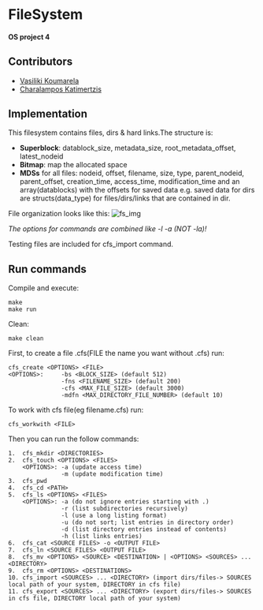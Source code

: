 # FileSystem
#### OS project 4

Contributors
------------
* [Vasiliki Koumarela](https://github.com/VasiaKoum/ "Vasiliki Koumarela")
* [Charalampos Katimertzis](https://github.com/chariskms/ "Charalampos Katimertzis")

Implementation
--------------
This filesystem contains files, dirs & hard links.The structure is:
* __Superblock__: datablock_size, metadata_size, root_metadata_offset, latest_nodeid
* __Bitmap__: map the allocated space
* __MDSs__ for all files: nodeid, offset, filename, size, type, parent_nodeid, parent_offset, creation_time, access_time, modification_time and an array(datablocks) with the offsets for saved data e.g. saved data for dirs are structs(data_type) for files/dirs/links that are contained in dir.

File organization looks like this:
![fs_img](https://user-images.githubusercontent.com/26937033/78558519-64dee200-781b-11ea-8edc-1c3e88af5b66.JPG)

*The options for commands are combined like -l -a (NOT -la)!*

Testing files are included for cfs_import command.

Run commands
------------
Compile and execute:
```
make
make run
```
Clean:
```
make clean
```

First, to create a file .cfs(FILE the name you want without .cfs) run:
```
cfs_create <OPTIONS> <FILE>
<OPTIONS>:     -bs <BLOCK_SIZE> (default 512)
               -fns <FILENAME_SIZE> (default 200)
               -cfs <MAX_FILE_SIZE> (default 3000)
               -mdfn <MAX_DIRECTORY_FILE_NUMBER> (default 10)
```
To work with cfs file(eg filename.cfs) run:
```
cfs_workwith <FILE>
```
Then you can run the follow commands:
```
1.  cfs_mkdir <DIRECTORIES>
2.  cfs_touch <OPTIONS> <FILES>
    <OPTIONS>: -a (update access time)
               -m (update modification time)
3.  cfs_pwd
4.  cfs_cd <PATH>
5.  cfs_ls <OPTIONS> <FILES>
    <OPTIONS>: -a (do not ignore entries starting with .)
               -r (list subdirectories recursively)
               -l (use a long listing format)
               -u (do not sort; list entries in directory order)
               -d (list directory entries instead of contents)
               -h (list links entries)
6.  cfs_cat <SOURCE FILES> -o <OUTPUT FILE>
7.  cfs_ln <SOURCE FILES> <OUTPUT FILE>
8.  cfs_mv <OPTIONS> <SOURCE> <DESTINATION> | <OPTIONS> <SOURCES> ... <DIRECTORY>
9.  cfs_rm <OPTIONS> <DESTINATIONS>
10. cfs_import <SOURCES> ... <DIRECTORY> (import dirs/files-> SOURCES local path of your system, DIRECTORY in cfs file)
11. cfs_export <SOURCES> ... <DIRECTORY> (export dirs/files-> SOURCES in cfs file, DIRECTORY local path of your system)
```
